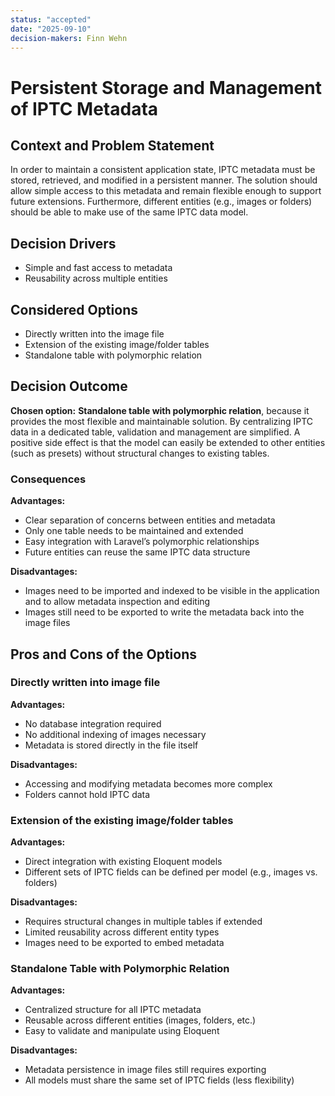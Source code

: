 ```yaml
---
status: "accepted"
date: "2025-09-10"
decision-makers: Finn Wehn
---
```


# Persistent Storage and Management of IPTC Metadata

## Context and Problem Statement

In order to maintain a consistent application state, IPTC metadata must be stored, retrieved, and modified in a
persistent manner. The solution should allow simple access to this metadata and remain flexible enough to support
future extensions. Furthermore, different entities (e.g., images or folders) should be able to make use of the same
IPTC data model.

## Decision Drivers

- Simple and fast access to metadata
- Reusability across multiple entities

## Considered Options

- Directly written into the image file
- Extension of the existing image/folder tables
- Standalone table with polymorphic relation

## Decision Outcome

**Chosen option:** **Standalone table with polymorphic relation**, because it provides the most flexible and
maintainable solution. By centralizing IPTC data in a dedicated table, validation and management are simplified.
A positive side effect is that the model can easily be extended to other entities (such as presets) without structural
changes to existing tables.

### Consequences

**Advantages:**

- Clear separation of concerns between entities and metadata
- Only one table needs to be maintained and extended
- Easy integration with Laravel’s polymorphic relationships
- Future entities can reuse the same IPTC data structure

**Disadvantages:**

- Images need to be imported and indexed to be visible in the application and to allow metadata inspection and editing
- Images still need to be exported to write the metadata back into the image files

## Pros and Cons of the Options

### Directly written into image file

**Advantages:**

- No database integration required
- No additional indexing of images necessary
- Metadata is stored directly in the file itself

**Disadvantages:**

- Accessing and modifying metadata becomes more complex
- Folders cannot hold IPTC data

### Extension of the existing image/folder tables

**Advantages:**

- Direct integration with existing Eloquent models
- Different sets of IPTC fields can be defined per model (e.g., images vs. folders)

**Disadvantages:**

- Requires structural changes in multiple tables if extended
- Limited reusability across different entity types
- Images need to be exported to embed metadata

### Standalone Table with Polymorphic Relation

**Advantages:**

- Centralized structure for all IPTC metadata
- Reusable across different entities (images, folders, etc.)
- Easy to validate and manipulate using Eloquent

**Disadvantages:**

- Metadata persistence in image files still requires exporting
- All models must share the same set of IPTC fields (less flexibility)
